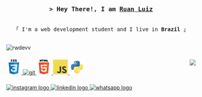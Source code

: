 <h3 align="center">
        <samp>&gt; Hey There!, I am
                <b><a target="_blank" href="#">Ruan Luiz</a></b>
        </samp>
</h3>

<p align="center"> 
  <samp>
    <br>
    「 I'm a web development student and I live in <b>Brazil</b> 」
    <br>
    <br>
  </samp>
</p>


<p align="left"> <img src="https://komarev.com/ghpvc/?username=rwdevv&label=Profile%20views&color=0e75b6&style=flat" alt="rwdevv" /> </p>

###

<img align="right" height="150" src="https://www.icegif.com/wp-content/uploads/2024/03/icegif.gif"  />

###

<p align="left"> <a href="https://www.w3schools.com/css/"  target="_blank" rel="noreferrer"> <img src="https://raw.githubusercontent.com/devicons/devicon/master/icons/css3/css3-original-wordmark.svg" alt="css3" width="40" height="40"/> </a> <a href="https://git-scm.com/" target="_blank" rel="noreferrer"> <img src="https://www.vectorlogo.zone/logos/git-scm/git-scm-icon.svg" alt="git" width="40" height="40"/> </a> <a href="https://www.w3.org/html/" target="_blank" rel="noreferrer"> <img src="https://raw.githubusercontent.com/devicons/devicon/master/icons/html5/html5-original-wordmark.svg" alt="html5" width="40" height="40"/> </a> <a href="https://developer.mozilla.org/en-US/docs/Web/JavaScript" target="_blank" rel="noreferrer"> <img src="https://raw.githubusercontent.com/devicons/devicon/master/icons/javascript/javascript-original.svg" alt="javascript" width="40" height="40"/> </a> <a href="https://www.python.org" target="_blank" rel="noreferrer"> <img src="https://raw.githubusercontent.com/devicons/devicon/master/icons/python/python-original.svg" alt="python" width="40" height="40"/> </a> </p>

###

<div align="left">
  <a href="https://instagram.com/deftonacao"  ><img src="https://img.shields.io/static/v1?message=Instagram&logo=instagram&label=&color=E4405F&logoColor=white&labelColor=&style=for-the-badge" height="35" alt="instagram logo"  />
  <a href="https://www.linkedin.com/in/ruan-luiz-5669132a8/"  ><img src="https://img.shields.io/static/v1?message=LinkedIn&logo=linkedin&label=&color=0077B5&logoColor=white&labelColor=&style=for-the-badge" height="35" alt="linkedin logo"  />
    <a href="https://wa.me/558398169747"  ><img loading="lazy" src="https://img.shields.io/badge/WhatsApp-25D366?style=for-the-badge&logo=whatsapp&logoColor=white" height="35" alt="whatsapp logo"></a>
  </div>

###

